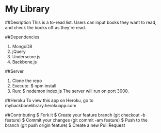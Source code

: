 # My Library

##Desription
This is a to-read list. Users can input books they want to read, and check the books off as they're read.

##Dependencies
1. MongoDB
2. jQuery
3. Underscore.js
4. Backbone.js

##Server
1. Clone the repo
2. Execute:
  $ npm install
3. Run:
  $ nodemon index.js
The server will run on port 3000.

##Heroku
To view this app on Heroku, go to mybackbonelibrary.herokuapp.com

##Contributing
  $ Fork it
  $ Create your feature branch (git checkout -b feature)
  $ Commit your changes (git commit -am feature)
  $ Push to the branch (git push origin feature)
  $ Create a new Pull Request